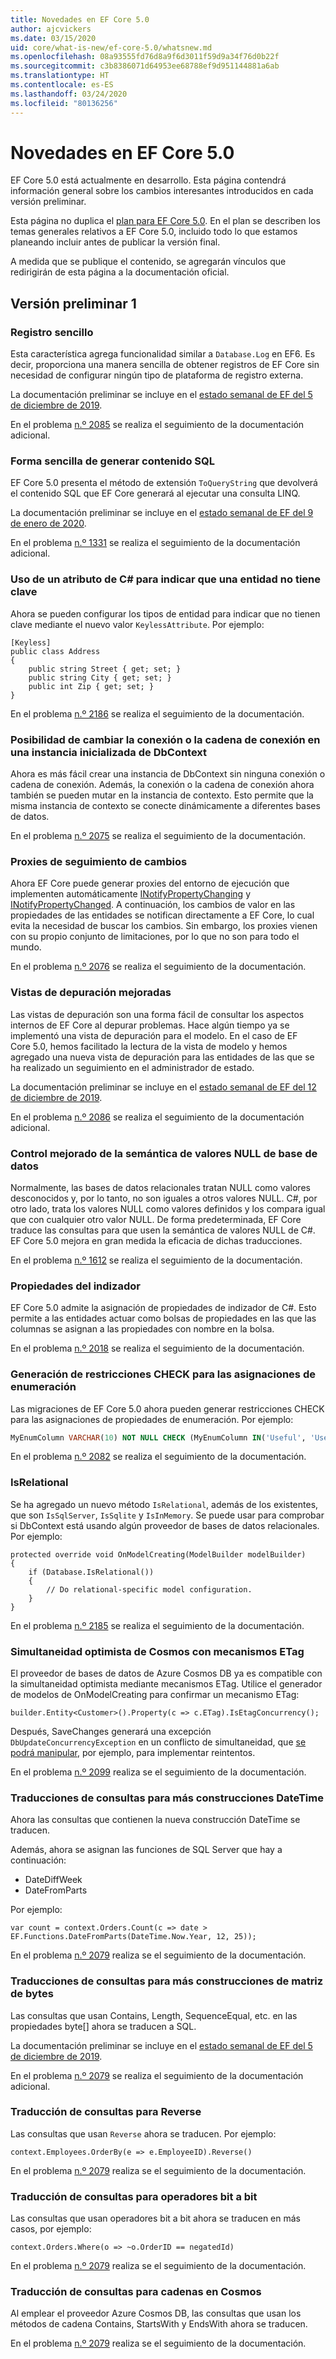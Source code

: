 ```yaml
---
title: Novedades en EF Core 5.0
author: ajcvickers
ms.date: 03/15/2020
uid: core/what-is-new/ef-core-5.0/whatsnew.md
ms.openlocfilehash: 08a93555fd76d8a9f6d3011f59d9a34f76d0b22f
ms.sourcegitcommit: c3b8386071d64953ee68788ef9d951144881a6ab
ms.translationtype: HT
ms.contentlocale: es-ES
ms.lasthandoff: 03/24/2020
ms.locfileid: "80136256"
---
```

# <a name="whats-new-in-ef-core-50"></a>Novedades en EF Core 5.0

EF Core 5.0 está actualmente en desarrollo.
Esta página contendrá información general sobre los cambios interesantes introducidos en cada versión preliminar.

Esta página no duplica el [plan para EF Core 5.0](plan.md).
En el plan se describen los temas generales relativos a EF Core 5.0, incluido todo lo que estamos planeando incluir antes de publicar la versión final.

A medida que se publique el contenido, se agregarán vínculos que redirigirán de esta página a la documentación oficial.

## <a name="preview-1"></a>Versión preliminar 1

### <a name="simple-logging"></a>Registro sencillo

Esta característica agrega funcionalidad similar a `Database.Log` en EF6.
Es decir, proporciona una manera sencilla de obtener registros de EF Core sin necesidad de configurar ningún tipo de plataforma de registro externa.

La documentación preliminar se incluye en el [estado semanal de EF del 5 de diciembre de 2019](https://github.com/dotnet/efcore/issues/15403#issuecomment-562332863).

En el problema [n.º 2085](https://github.com/dotnet/EntityFramework.Docs/issues/2085) se realiza el seguimiento de la documentación adicional.

### <a name="simple-way-to-get-generated-sql"></a>Forma sencilla de generar contenido SQL

EF Core 5.0 presenta el método de extensión `ToQueryString` que devolverá el contenido SQL que EF Core generará al ejecutar una consulta LINQ.

La documentación preliminar se incluye en el [estado semanal de EF del 9 de enero de 2020](https://github.com/dotnet/efcore/issues/19549#issuecomment-572823246).

En el problema [n.º 1331](https://github.com/dotnet/EntityFramework.Docs/issues/1331) se realiza el seguimiento de la documentación adicional.

### <a name="use-a-c-attribute-to-indicate-that-an-entity-has-no-key"></a>Uso de un atributo de C# para indicar que una entidad no tiene clave

Ahora se pueden configurar los tipos de entidad para indicar que no tienen clave mediante el nuevo valor `KeylessAttribute`.
Por ejemplo:

```CSharp
[Keyless]
public class Address
{
    public string Street { get; set; }
    public string City { get; set; }
    public int Zip { get; set; }
}
```

En el problema [n.º 2186](https://github.com/dotnet/EntityFramework.Docs/issues/2186) se realiza el seguimiento de la documentación.

### <a name="connection-or-connection-string-can-be-changed-on-initialized-dbcontext"></a>Posibilidad de cambiar la conexión o la cadena de conexión en una instancia inicializada de DbContext

Ahora es más fácil crear una instancia de DbContext sin ninguna conexión o cadena de conexión.
Además, la conexión o la cadena de conexión ahora también se pueden mutar en la instancia de contexto.
Esto permite que la misma instancia de contexto se conecte dinámicamente a diferentes bases de datos.

En el problema [n.º 2075](https://github.com/dotnet/EntityFramework.Docs/issues/2075) se realiza el seguimiento de la documentación.

### <a name="change-tracking-proxies"></a>Proxies de seguimiento de cambios

Ahora EF Core puede generar proxies del entorno de ejecución que implementen automáticamente [INotifyPropertyChanging](https://docs.microsoft.com/dotnet/api/system.componentmodel.inotifypropertychanging?view=netcore-3.1) y [INotifyPropertyChanged](https://docs.microsoft.com/dotnet/api/system.componentmodel.inotifypropertychanged?view=netcore-3.1).
A continuación, los cambios de valor en las propiedades de las entidades se notifican directamente a EF Core, lo cual evita la necesidad de buscar los cambios.
Sin embargo, los proxies vienen con su propio conjunto de limitaciones, por lo que no son para todo el mundo.

En el problema [n.º 2076](https://github.com/dotnet/EntityFramework.Docs/issues/2076) se realiza el seguimiento de la documentación.

### <a name="enhanced-debug-views"></a>Vistas de depuración mejoradas

Las vistas de depuración son una forma fácil de consultar los aspectos internos de EF Core al depurar problemas.
Hace algún tiempo ya se implementó una vista de depuración para el modelo.
En el caso de EF Core 5.0, hemos facilitado la lectura de la vista de modelo y hemos agregado una nueva vista de depuración para las entidades de las que se ha realizado un seguimiento en el administrador de estado.

La documentación preliminar se incluye en el [estado semanal de EF del 12 de diciembre de 2019](https://github.com/dotnet/efcore/issues/15403#issuecomment-565196206).

En el problema [n.º 2086](https://github.com/dotnet/EntityFramework.Docs/issues/2086) se realiza el seguimiento de la documentación adicional.

### <a name="improved-handling-of-database-null-semantics"></a>Control mejorado de la semántica de valores NULL de base de datos

Normalmente, las bases de datos relacionales tratan NULL como valores desconocidos y, por lo tanto, no son iguales a otros valores NULL.
C#, por otro lado, trata los valores NULL como valores definidos y los compara igual que con cualquier otro valor NULL.
De forma predeterminada, EF Core traduce las consultas para que usen la semántica de valores NULL de C#.
EF Core 5.0 mejora en gran medida la eficacia de dichas traducciones.

En el problema [n.º 1612](https://github.com/dotnet/EntityFramework.Docs/issues/1612) se realiza el seguimiento de la documentación.

### <a name="indexer-properties"></a>Propiedades del indizador

EF Core 5.0 admite la asignación de propiedades de indizador de C#.
Esto permite a las entidades actuar como bolsas de propiedades en las que las columnas se asignan a las propiedades con nombre en la bolsa.

En el problema [n.º 2018](https://github.com/dotnet/EntityFramework.Docs/issues/2018) se realiza el seguimiento de la documentación.

### <a name="generation-of-check-constraints-for-enum-mappings"></a>Generación de restricciones CHECK para las asignaciones de enumeración

Las migraciones de EF Core 5.0 ahora pueden generar restricciones CHECK para las asignaciones de propiedades de enumeración.
Por ejemplo:

```SQL
MyEnumColumn VARCHAR(10) NOT NULL CHECK (MyEnumColumn IN('Useful', 'Useless', 'Unknown'))
```

En el problema [n.º 2082](https://github.com/dotnet/EntityFramework.Docs/issues/2082) se realiza el seguimiento de la documentación.

### <a name="isrelational"></a>IsRelational

Se ha agregado un nuevo método `IsRelational`, además de los existentes, que son `IsSqlServer`, `IsSqlite` y `IsInMemory`.
Se puede usar para comprobar si DbContext está usando algún proveedor de bases de datos relacionales.
Por ejemplo:

```CSharp
protected override void OnModelCreating(ModelBuilder modelBuilder)
{
    if (Database.IsRelational())
    {
        // Do relational-specific model configuration.
    }
}
```

En el problema [n.º 2185](https://github.com/dotnet/EntityFramework.Docs/issues/2185) se realiza el seguimiento de la documentación.

### <a name="cosmos-optimistic-concurrency-with-etags"></a>Simultaneidad optimista de Cosmos con mecanismos ETag

El proveedor de bases de datos de Azure Cosmos DB ya es compatible con la simultaneidad optimista mediante mecanismos ETag.
Utilice el generador de modelos de OnModelCreating para confirmar un mecanismo ETag:

```CSharp
builder.Entity<Customer>().Property(c => c.ETag).IsEtagConcurrency();
```

Después, SaveChanges generará una excepción `DbUpdateConcurrencyException` en un conflicto de simultaneidad, que [se podrá manipular](https://docs.microsoft.com/ef/core/saving/concurrency), por ejemplo, para implementar reintentos.


En el problema [n.º 2099](https://github.com/dotnet/EntityFramework.Docs/issues/2099) realiza se el seguimiento de la documentación.

### <a name="query-translations-for-more-datetime-constructs"></a>Traducciones de consultas para más construcciones DateTime

Ahora las consultas que contienen la nueva construcción DateTime se traducen.

Además, ahora se asignan las funciones de SQL Server que hay a continuación:
* DateDiffWeek
* DateFromParts

Por ejemplo:

```CSharp
var count = context.Orders.Count(c => date > EF.Functions.DateFromParts(DateTime.Now.Year, 12, 25));

```

En el problema [n.º 2079](https://github.com/dotnet/EntityFramework.Docs/issues/2079) realiza se el seguimiento de la documentación.

### <a name="query-translations-for-more-byte-array-constructs"></a>Traducciones de consultas para más construcciones de matriz de bytes

Las consultas que usan Contains, Length, SequenceEqual, etc. en las propiedades byte[] ahora se traducen a SQL.

La documentación preliminar se incluye en el [estado semanal de EF del 5 de diciembre de 2019](https://github.com/dotnet/efcore/issues/15403#issuecomment-562332863).

En el problema [n.º 2079](https://github.com/dotnet/EntityFramework.Docs/issues/2079) se realiza el seguimiento de la documentación adicional.

### <a name="query-translation-for-reverse"></a>Traducción de consultas para Reverse

Las consultas que usan `Reverse` ahora se traducen.
Por ejemplo:

```CSharp
context.Employees.OrderBy(e => e.EmployeeID).Reverse()
```

En el problema [n.º 2079](https://github.com/dotnet/EntityFramework.Docs/issues/2079) realiza se el seguimiento de la documentación.

### <a name="query-translation-for-bitwise-operators"></a>Traducción de consultas para operadores bit a bit

Las consultas que usan operadores bit a bit ahora se traducen en más casos, por ejemplo:

```CSharp
context.Orders.Where(o => ~o.OrderID == negatedId)
```

En el problema [n.º 2079](https://github.com/dotnet/EntityFramework.Docs/issues/2079) realiza se el seguimiento de la documentación.

### <a name="query-translation-for-strings-on-cosmos"></a>Traducción de consultas para cadenas en Cosmos

Al emplear el proveedor Azure Cosmos DB, las consultas que usan los métodos de cadena Contains, StartsWith y EndsWith ahora se traducen.

En el problema [n.º 2079](https://github.com/dotnet/EntityFramework.Docs/issues/2079) realiza se el seguimiento de la documentación.
